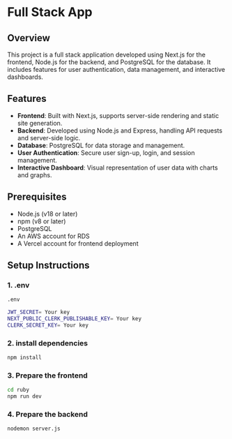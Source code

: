 # Full Stack App

## Overview

This project is a full stack application developed using Next.js for the frontend, Node.js for the backend, and PostgreSQL for the database. It includes features for user authentication, data management, and interactive dashboards.

## Features

- **Frontend**: Built with Next.js, supports server-side rendering and static site generation.
- **Backend**: Developed using Node.js and Express, handling API requests and server-side logic.
- **Database**: PostgreSQL for data storage and management.
- **User Authentication**: Secure user sign-up, login, and session management.
- **Interactive Dashboard**: Visual representation of user data with charts and graphs.

## Prerequisites

- Node.js (v18 or later)
- npm (v8 or later)
- PostgreSQL
- An AWS account for RDS
- A Vercel account for frontend deployment

## Setup Instructions

### 1. .env
```bash
.env

JWT_SECRET= Your key
NEXT_PUBLIC_CLERK_PUBLISHABLE_KEY= Your key
CLERK_SECRET_KEY= Your key
```

### 2. install dependencies

```bash
npm install
```
### 3. Prepare the frontend

```bash
cd ruby
npm run dev
```
### 4. Prepare the backend

```bash
nodemon server.js
```




